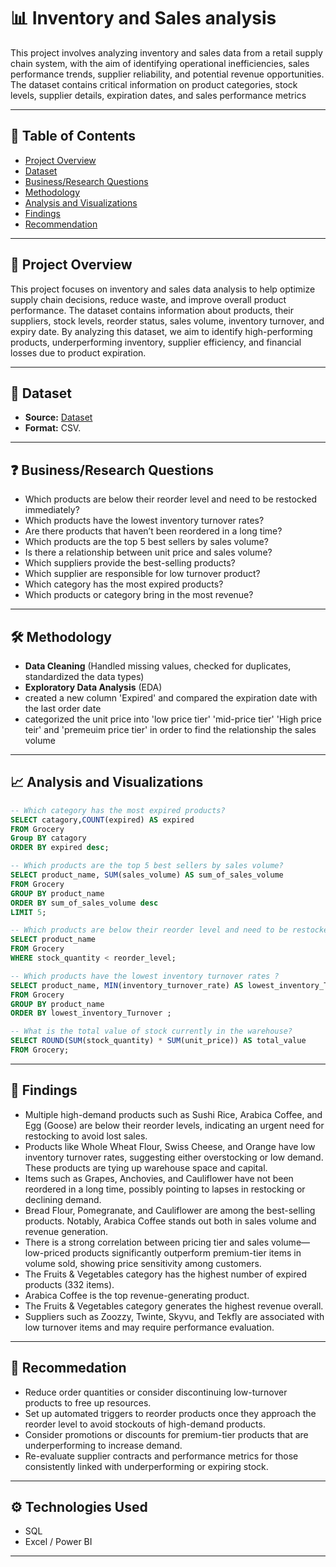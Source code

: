 
# 📊 Inventory and Sales  analysis

This project involves analyzing inventory and sales data from a retail supply chain system, with the aim of identifying operational inefficiencies, sales performance trends, supplier reliability, and potential revenue opportunities. The dataset contains critical information on product categories, stock levels, supplier details, expiration dates, and sales performance metrics

---

## 📌 Table of Contents

- [Project Overview](#project-overview)
- [Dataset](#dataset)
- [Business/Research Questions](#businessresearch-questions)
- [Methodology](#methodology)
- [Analysis and Visualizations](#analysis-and-visualizations)
- [Findings](#findings)
- [Recommendation](#recommendation)
---

## 🧠 Project Overview

This project focuses on inventory and sales data analysis to help optimize supply chain decisions, reduce waste, and improve overall product performance. The dataset contains information about products, their suppliers, stock levels, reorder status, sales volume, inventory turnover, and expiry date.
By analyzing this dataset, we aim to identify high-performing products, underperforming inventory, supplier efficiency, and financial losses due to product expiration.

---

## 📂 Dataset

- **Source:** <a href ='https://github.com/ikechidiogo19/Grocery_inventory_analysis/blob/main/Grocery_Inventory_and_Sales_Dataset.csv'> Dataset </a>
- **Format:** CSV.
---

## ❓ Business/Research Questions
- Which products are below their reorder level and need to be restocked immediately?
- Which products have the lowest inventory turnover rates?
- Are there products that haven’t been reordered in a long time?
- Which products are the top 5 best sellers by sales volume?
- Is there a relationship between unit price and sales volume?
- Which suppliers provide the best-selling products?
- Which supplier are responsible for low turnover product?
- Which category has the most expired products?
- Which products or category bring in the most revenue?

---

## 🛠 Methodology

- **Data Cleaning** (Handled missing values, checked for duplicates, standardized the data types)
- **Exploratory Data Analysis** (EDA)
- created a new column 'Expired' and compared the expiration date with the last order date
- categorized the unit price into 'low price tier' 'mid-price tier' 'High price teir' and 'premeuim price tier' in order to find the relationship the sales volume

---

## 📈 Analysis and Visualizations
``` sql
-- Which category has the most expired products?
SELECT catagory,COUNT(expired) AS expired
FROM Grocery
Group BY catagory
ORDER BY expired desc;
```
``` sql
-- Which products are the top 5 best sellers by sales volume?
SELECT product_name, SUM(sales_volume) AS sum_of_sales_volume
FROM Grocery
GROUP BY product_name
ORDER BY sum_of_sales_volume desc
LIMIT 5;
```
``` sql
-- Which products are below their reorder level and need to be restocked immediately?
SELECT product_name
FROM Grocery
WHERE stock_quantity < reorder_level;
```
``` sql
-- Which products have the lowest inventory turnover rates ?
SELECT product_name, MIN(inventory_turnover_rate) AS lowest_inventory_Turnover
FROM Grocery
GROUP BY product_name
ORDER BY lowest_inventory_Turnover ;
```
``` sql
-- What is the total value of stock currently in the warehouse?
SELECT ROUND(SUM(stock_quantity) * SUM(unit_price)) AS total_value
FROM Grocery;
```

---

## 📌 Findings

- Multiple high-demand products such as Sushi Rice, Arabica Coffee, and Egg (Goose) are below their reorder levels, indicating an urgent need for restocking to avoid lost sales.
- Products like Whole Wheat Flour, Swiss Cheese, and Orange have low inventory turnover rates, suggesting either overstocking or low demand. These products are tying up warehouse space and capital.
- Items such as Grapes, Anchovies, and Cauliflower have not been reordered in a long time, possibly pointing to lapses in restocking or declining demand.
-  Bread Flour, Pomegranate, and Cauliflower are among the best-selling products. Notably, Arabica Coffee stands out both in sales volume and revenue generation.
-  There is a strong correlation between pricing tier and sales volume—low-priced products significantly outperform premium-tier items in volume sold, showing price sensitivity among customers.
-  The Fruits & Vegetables category has the highest number of expired products (332 items).
-  Arabica Coffee is the top revenue-generating product.
-  The Fruits & Vegetables category generates the highest revenue overall.
-  Suppliers such as Zoozzy, Twinte, Skyvu, and Tekfly are associated with low turnover items and may require performance evaluation.
---

## 🧾 Recommedation
- Reduce order quantities or consider discontinuing low-turnover products to free up resources.
- Set up automated triggers to reorder products once they approach the reorder level to avoid stockouts of high-demand products.
- Consider promotions or discounts for premium-tier products that are underperforming to increase demand.
- Re-evaluate supplier contracts and performance metrics for those consistently linked with underperforming or expiring stock.

---

## ⚙️ Technologies Used
- SQL
- Excel / Power BI

---
